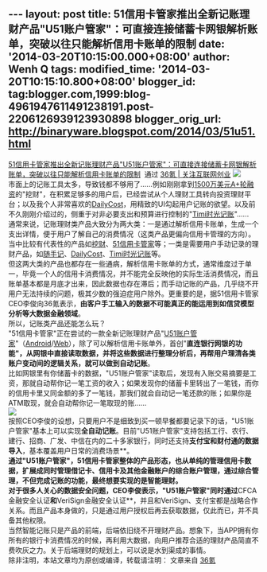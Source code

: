 --- layout: post title:
51信用卡管家推出全新记账理财产品"U51账户管家"：可直接连接储蓄卡网银解析账单，突破以往只能解析信用卡账单的限制
date: '2014-03-20T10:15:00.000+08:00' author: Wenh Q tags:
modified\_time: '2014-03-20T10:15:10.800+08:00' blogger\_id:
tag:blogger.com,1999:blog-4961947611491238191.post-2206126939123930898
blogger\_orig\_url: http://binaryware.blogspot.com/2014/03/51u51.html
---
[51信用卡管家推出全新记账理财产品"U51账户管家"：可直接连接储蓄卡网银解析账单，突破以往只能解析信用卡账单的限制](http://www.36kr.com/p/210505.html)  通过
[36氪 | 关注互联网创业](http://www.36kr.com/)
![](http://a.36krcnd.com/photo/2014/c3db4e2a364bf066b94169a058c992f1.png)\
市面上的记账工具太多，导致钱都不够用了......例如刚刚拿到[1500万美元A+轮融资](http://www.36kr.com/p/210030.html)的"挖财"，在积累足够多的用户后，已经尝试从个人理财工具转向投资理财平台；以及我个人非常喜欢的[DailyCost](http://www.36kr.com/p/200861.html)，用精致的UI勾起用户记账的欲望。以及前不久刚刚介绍过的，侧重于对非必要支出和预算进行控制的"[Timi时光记账](http://www.36kr.com/p/210198.html)"......\
通常来说，记账理财类产品大致分为两大类：一是通过解析信用卡账单，生成一个支出详情，便于用户了解自己的消费情况（这类产品更偏向信用卡管理的方向）。当中比较有代表性的产品如[挖财](http://www.36kr.com/tag/%E6%8C%96%E8%B4%A2)、[51信用卡管家](http://www.36kr.com/p/201882.html)等；一类是需要用户手动记录的理财产品，如[随手记](http://www.36kr.com/tag/%E9%9A%8F%E6%89%8B%E8%AE%B0)、[DailyCost](http://www.36kr.com/p/200861.html)、[Timi时光记账](http://www.36kr.com/p/210198.html)等。\
但这两大类的产品也都存在一些通病，解析信用卡账单的方式，通常维度过于单一，毕竟一个人的信用卡消费情况，并不能完全反映他的实际生活消费情况，而且账单基本都是月底才出来，因此数据也存在滞后；而手动记账的产品，几乎绕不开用户无法持续的问题，极其少数的强迫症用户除外。更重要的是，据51信用卡管家CEO李俊向36氪表示，**由客户手工输入的数据不可能真正的能运用到如信贷模型分析等大数据金融领域**。\
所以，记账类产品还能怎么玩？\
"51信用卡管家"正在尝试的一款全新记账理财产品"[U51账户管家](http://www.51zhangdan.com/u51.html)"（[Android](https://www.51zhangdan.com/download/u51/u51.apk)/[Web](http://www.u51.com/)），除了可以解析信用卡账单外，首创"**直连银行网银的功能"，从网银中直接读取数据，并将这些数据进行整理分析后，再帮用户理清各类账户变动间的逻辑关系，就可以做到自动记账**。\
比如网银里有你储蓄卡的数据，"U51账户管家"读取后，发现有入账交易摘要是工资，那就自动帮你记一笔工资的收入；如果发现你的储蓄卡里转出了一笔钱，而你的信用卡里又同金额的多了一笔钱，那我们就会自动记一笔还款的账；如果你是ATM取现，就会自动帮你记一笔取现的账......\
![](http://a.36krcnd.com/photo/2014/2a76079fcceae29f3181807eb8edbcef.png)\
按照CEO李俊的设想，只要用户不是细致到买一顿早餐都要记录下的话，"U51账户管家"基本上可以实现**全自动记账**。目前"U51账户管家"支持包括工行、农行、建行、招商、广发、中信在内的二十多家银行，同时还支持**支付宝和财付通的数据导入**，基本覆盖用户日常的消费场景**。**\
通过"U51账户管家"，51信用卡管家整体的产品形态，也从单纯的管理信用卡数据，扩展成同时管理借记卡、信用卡及其他金融账户的综合账户管理，通过综合管理，不但完成记账的功能，最终想要实现的是智能理财。\
对于很多人关心的数据安全问题，CEO李俊表示，"U51账户管家"同时通过**CFCA金融安全认证**和**VeriSign金融安全认证**，并且和VeriSign、支付宝都是战略合作关系。而且产品本身做的，只是通过用户授权后再去获取数据，仅此而已，并不具备其他权限。\
当然智能记账只是产品的前端，后端依旧绕不开理财产品。想象下，当APP拥有你所有的银行卡消费情况的时候，再利用大数据，向用户推荐合适的理财产品简直不费吹灰之力。关于后端理财的规划上，可以说是水到渠成的事情。\
除非注明，本站文章均为原创或编译，转载请注明：
文章来自 [36氪](http://www.36kr.com/)
